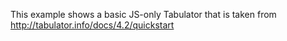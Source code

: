This example shows a basic JS-only Tabulator that is taken from http://tabulator.info/docs/4.2/quickstart